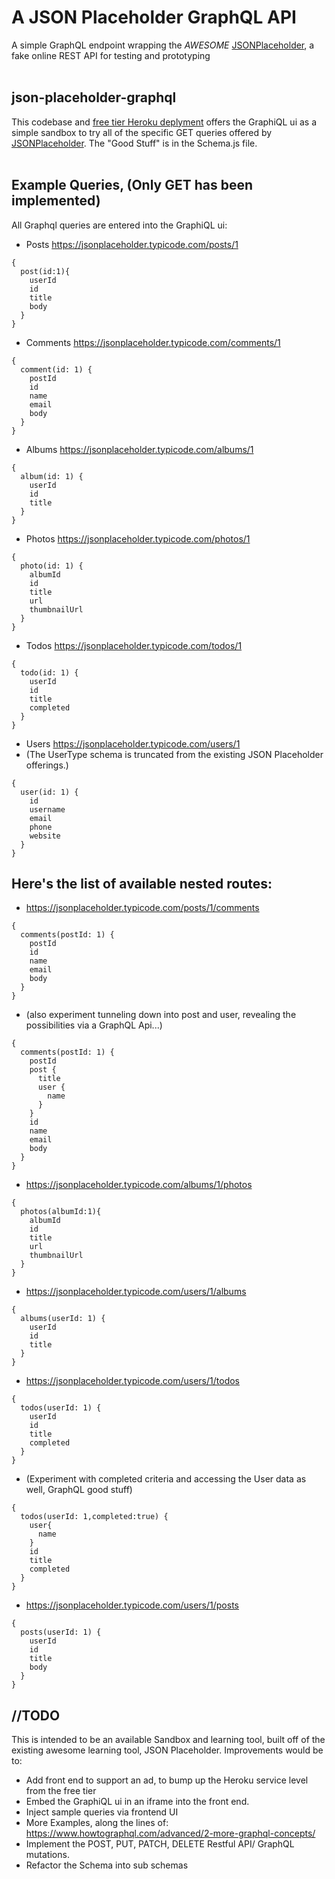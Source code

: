 # A JSON Placeholder GraphQL API

A simple GraphQL endpoint wrapping the *AWESOME*
<a href="https://jsonplaceholder.typicode.com/">JSONPlaceholder</a>, a fake online REST API for testing and prototyping
</br></br>
## json-placeholder-graphql

This codebase and <a href="https://json-placeholder-graphql.herokuapp.com/graphql">free tier Heroku deplyment</a> offers the GraphiQL ui as a simple sandbox to try all of the specific GET queries offered by <a href="https://jsonplaceholder.typicode.com/">JSONPlaceholder</a>. The "Good Stuff" is in the Schema.js file. 
</br></br>
## Example Queries, (Only GET has been implemented)

All Graphql queries are entered into the GraphiQL ui:

* Posts https://jsonplaceholder.typicode.com/posts/1
```
{
  post(id:1){
    userId
    id
    title
    body
  }
}
```

* Comments https://jsonplaceholder.typicode.com/comments/1
```
{
  comment(id: 1) {
    postId
    id
    name
    email
    body
  }
}
```
* Albums https://jsonplaceholder.typicode.com/albums/1
```
{
  album(id: 1) {
    userId
    id
    title
  }
}
```

* Photos https://jsonplaceholder.typicode.com/photos/1 
```
{
  photo(id: 1) {
    albumId
    id
    title
    url
    thumbnailUrl
  }
}
```

* Todos https://jsonplaceholder.typicode.com/todos/1
```
{
  todo(id: 1) {
    userId
    id
    title
    completed
  }
}
```

* Users https://jsonplaceholder.typicode.com/users/1
* (The UserType schema is truncated from the existing JSON Placeholder offerings.)
```
{
  user(id: 1) {
    id
    username
    email
    phone
    website
  }
}
```

## Here's the list of available nested routes:

* https://jsonplaceholder.typicode.com/posts/1/comments 
```
{
  comments(postId: 1) {
    postId
    id
    name
    email
    body
  }
}
```

* (also experiment tunneling down into post and user, revealing the possibilities via a GraphQL Api...)
```
{
  comments(postId: 1) {
    postId
    post {
      title
      user {
        name
      }
    }
    id
    name
    email
    body
  }
}
```

* https://jsonplaceholder.typicode.com/albums/1/photos
```
{
  photos(albumId:1){
    albumId
    id
    title
    url
    thumbnailUrl
  }  
}
```

* https://jsonplaceholder.typicode.com/users/1/albums
```
{
  albums(userId: 1) {
    userId
    id
    title
  }
}
```

* https://jsonplaceholder.typicode.com/users/1/todos
```
{
  todos(userId: 1) {
    userId
    id
    title
    completed
  }
}
```
* (Experiment with completed criteria and accessing the User data as well, GraphQL good stuff)
```
{
  todos(userId: 1,completed:true) {
    user{
      name
    }
    id
    title
    completed
  }
}
```

* https://jsonplaceholder.typicode.com/users/1/posts
```
{
  posts(userId: 1) {
    userId
    id
    title
    body
  }
}
```

## //TODO
This is intended to be an available Sandbox and learning tool, built off of the existing awesome learning tool, JSON Placeholder. Improvements would be to:
* Add front end to support an ad, to bump up the Heroku service level from the free tier
* Embed the GraphiQL ui in an iframe into the front end. 
* Inject sample queries via frontend UI
* More Examples, along the lines of: https://www.howtographql.com/advanced/2-more-graphql-concepts/
* Implement the POST, PUT, PATCH, DELETE Restful API/ GraphQL mutations.
* Refactor the Schema into sub schemas
